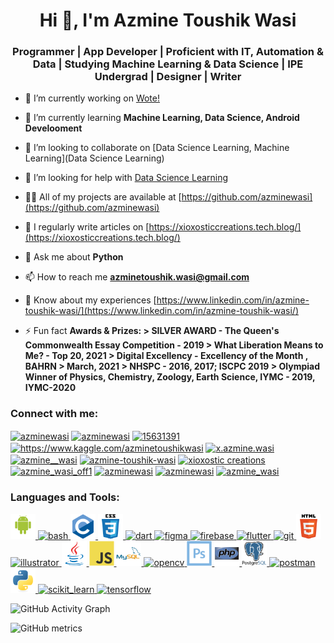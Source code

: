 <h1 align="center">Hi 👋, I'm Azmine Toushik Wasi</h1>
<h3 align="center">Programmer | App Developer | Proficient with IT, Automation & Data | Studying Machine Learning & Data Science | IPE Undergrad | Designer | Writer</h3>

- 🔭 I’m currently working on [Wote!](https://play.google.com/store/apps/details?id=xioxostic.creations.wotes)

- 🌱 I’m currently learning **Machine Learning, Data Science, Android Develooment**

- 👯 I’m looking to collaborate on [Data Science Learning, Machine Learning](Data Science Learning)

- 🤝 I’m looking for help with [Data Science Learning](https://github.com/azminewasi/CourseProjectsWasi)

- 👨‍💻 All of my projects are available at [https://github.com/azminewasi](https://github.com/azminewasi)

- 📝 I regularly write articles on [https://xioxosticcreations.tech.blog/](https://xioxosticcreations.tech.blog/)

- 💬 Ask me about **Python**

- 📫 How to reach me **azminetoushik.wasi@gmail.com**

- 📄 Know about my experiences [https://www.linkedin.com/in/azmine-toushik-wasi/](https://www.linkedin.com/in/azmine-toushik-wasi/)

- ⚡ Fun fact **Awards & Prizes: > SILVER AWARD - The Queen's Commonwealth Essay Competition - 2019 > What Liberation Means to Me? - Top 20, 2021 > Digital Excellency - Excellency of the Month , BAHRN > March, 2021 > NHSPC - 2016, 2017; ISCPC 2019 > Olympiad Winner of Physics, Chemistry, Zoology, Earth Science, IYMC - 2019, IYMC-2020**

<h3 align="left">Connect with me:</h3>
<p align="left">
<a href="https://codepen.io/azminewasi" target="blank"><img align="center" src="https://cdn.jsdelivr.net/npm/simple-icons@3.0.1/icons/codepen.svg" alt="azminewasi" height="30" width="40" /></a>
<a href="https://twitter.com/azminewasi" target="blank"><img align="center" src="https://cdn.jsdelivr.net/npm/simple-icons@3.0.1/icons/twitter.svg" alt="azminewasi" height="30" width="40" /></a>
<a href="https://stackoverflow.com/users/15631391" target="blank"><img align="center" src="https://cdn.jsdelivr.net/npm/simple-icons@3.0.1/icons/stackoverflow.svg" alt="15631391" height="30" width="40" /></a>
<a href="https://kaggle.com/https://www.kaggle.com/azminetoushikwasi" target="blank"><img align="center" src="https://cdn.jsdelivr.net/npm/simple-icons@3.0.1/icons/kaggle.svg" alt="https://www.kaggle.com/azminetoushikwasi" height="30" width="40" /></a>
<a href="https://fb.com/x.azmine.wasi" target="blank"><img align="center" src="https://cdn.jsdelivr.net/npm/simple-icons@3.0.1/icons/facebook.svg" alt="x.azmine.wasi" height="30" width="40" /></a>
<a href="https://instagram.com/azmine__wasi" target="blank"><img align="center" src="https://cdn.jsdelivr.net/npm/simple-icons@3.0.1/icons/instagram.svg" alt="azmine__wasi" height="30" width="40" /></a>
<a href="https://dribbble.com/azmine-toushik-wasi" target="blank"><img align="center" src="https://cdn.jsdelivr.net/npm/simple-icons@3.0.1/icons/dribbble.svg" alt="azmine-toushik-wasi" height="30" width="40" /></a>
<a href="https://www.youtube.com/c/xioxostic creations" target="blank"><img align="center" src="https://cdn.jsdelivr.net/npm/simple-icons@3.0.1/icons/youtube.svg" alt="xioxostic creations" height="30" width="40" /></a>
<a href="https://www.hackerrank.com/azmine_wasi_off1" target="blank"><img align="center" src="https://cdn.jsdelivr.net/npm/simple-icons@3.0.1/icons/hackerrank.svg" alt="azmine_wasi_off1" height="30" width="40" /></a>
<a href="https://codeforces.com/profile/azminewasi" target="blank"><img align="center" src="https://cdn.jsdelivr.net/npm/simple-icons@3.0.1/icons/codeforces.svg" alt="azminewasi" height="30" width="40" /></a>
<a href="https://www.leetcode.com/azminewasi" target="blank"><img align="center" src="https://cdn.jsdelivr.net/npm/simple-icons@3.0.1/icons/leetcode.svg" alt="azminewasi" height="30" width="40" /></a>
<a href="https://www.topcoder.com/members/azmine_wasi" target="blank"><img align="center" src="https://cdn.jsdelivr.net/npm/simple-icons@3.0.1/icons/topcoder.svg" alt="azmine_wasi" height="30" width="40" /></a>
</p>

<h3 align="left">Languages and Tools:</h3>
<p align="left"> <a href="https://developer.android.com" target="_blank"> <img src="https://raw.githubusercontent.com/devicons/devicon/master/icons/android/android-original-wordmark.svg" alt="android" width="40" height="40"/> </a> <a href="https://www.gnu.org/software/bash/" target="_blank"> <img src="https://www.vectorlogo.zone/logos/gnu_bash/gnu_bash-icon.svg" alt="bash" width="40" height="40"/> </a> <a href="https://www.cprogramming.com/" target="_blank"> <img src="https://raw.githubusercontent.com/devicons/devicon/master/icons/c/c-original.svg" alt="c" width="40" height="40"/> </a> <a href="https://www.w3schools.com/css/" target="_blank"> <img src="https://raw.githubusercontent.com/devicons/devicon/master/icons/css3/css3-original-wordmark.svg" alt="css3" width="40" height="40"/> </a> <a href="https://dart.dev" target="_blank"> <img src="https://www.vectorlogo.zone/logos/dartlang/dartlang-icon.svg" alt="dart" width="40" height="40"/> </a> <a href="https://www.figma.com/" target="_blank"> <img src="https://www.vectorlogo.zone/logos/figma/figma-icon.svg" alt="figma" width="40" height="40"/> </a> <a href="https://firebase.google.com/" target="_blank"> <img src="https://www.vectorlogo.zone/logos/firebase/firebase-icon.svg" alt="firebase" width="40" height="40"/> </a> <a href="https://flutter.dev" target="_blank"> <img src="https://www.vectorlogo.zone/logos/flutterio/flutterio-icon.svg" alt="flutter" width="40" height="40"/> </a> <a href="https://git-scm.com/" target="_blank"> <img src="https://www.vectorlogo.zone/logos/git-scm/git-scm-icon.svg" alt="git" width="40" height="40"/> </a> <a href="https://www.w3.org/html/" target="_blank"> <img src="https://raw.githubusercontent.com/devicons/devicon/master/icons/html5/html5-original-wordmark.svg" alt="html5" width="40" height="40"/> </a> <a href="https://www.adobe.com/in/products/illustrator.html" target="_blank"> <img src="https://www.vectorlogo.zone/logos/adobe_illustrator/adobe_illustrator-icon.svg" alt="illustrator" width="40" height="40"/> </a> <a href="https://www.java.com" target="_blank"> <img src="https://raw.githubusercontent.com/devicons/devicon/master/icons/java/java-original.svg" alt="java" width="40" height="40"/> </a> <a href="https://developer.mozilla.org/en-US/docs/Web/JavaScript" target="_blank"> <img src="https://raw.githubusercontent.com/devicons/devicon/master/icons/javascript/javascript-original.svg" alt="javascript" width="40" height="40"/> </a> <a href="https://www.mysql.com/" target="_blank"> <img src="https://raw.githubusercontent.com/devicons/devicon/master/icons/mysql/mysql-original-wordmark.svg" alt="mysql" width="40" height="40"/> </a> <a href="https://opencv.org/" target="_blank"> <img src="https://www.vectorlogo.zone/logos/opencv/opencv-icon.svg" alt="opencv" width="40" height="40"/> </a> <a href="https://www.photoshop.com/en" target="_blank"> <img src="https://raw.githubusercontent.com/devicons/devicon/master/icons/photoshop/photoshop-line.svg" alt="photoshop" width="40" height="40"/> </a> <a href="https://www.php.net" target="_blank"> <img src="https://raw.githubusercontent.com/devicons/devicon/master/icons/php/php-original.svg" alt="php" width="40" height="40"/> </a> <a href="https://www.postgresql.org" target="_blank"> <img src="https://raw.githubusercontent.com/devicons/devicon/master/icons/postgresql/postgresql-original-wordmark.svg" alt="postgresql" width="40" height="40"/> </a> <a href="https://postman.com" target="_blank"> <img src="https://www.vectorlogo.zone/logos/getpostman/getpostman-icon.svg" alt="postman" width="40" height="40"/> </a> <a href="https://www.python.org" target="_blank"> <img src="https://raw.githubusercontent.com/devicons/devicon/master/icons/python/python-original.svg" alt="python" width="40" height="40"/> </a> <a href="https://scikit-learn.org/" target="_blank"> <img src="https://upload.wikimedia.org/wikipedia/commons/0/05/Scikit_learn_logo_small.svg" alt="scikit_learn" width="40" height="40"/> </a> <a href="https://www.tensorflow.org" target="_blank"> <img src="https://www.vectorlogo.zone/logos/tensorflow/tensorflow-icon.svg" alt="tensorflow" width="40" height="40"/> </a> </p>


![GitHub Activity Graph](https://activity-graph.herokuapp.com/graph?username=azminewasi)  

![GitHub metrics](https://metrics.lecoq.io/azminewasi)  

